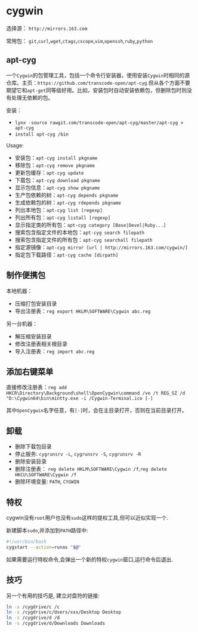 # cygwin

选择源： `http://mirrors.163.com`

常用包： `git`,`curl`,`wget`,`ctags`,`cscope`,`vim`,`openssh`,`ruby`,`python`

## apt-cyg

一个`Cygwin`的包管理工具，包括一个命令行安装器，使用安装`Cygwin`时相同的源仓库。主页：`https://github.com/transcode-open/apt-cyg`.但从各个方面不要期望它和`apt-get`同等级好用。比如，安装包时自动安装依赖包，但删除包时则没有处理无依赖的包。

安装： 
* `lynx -source rawgit.com/transcode-open/apt-cyg/master/apt-cyg > apt-cyg`
* `install apt-cyg /bin`

Usage:
* 安装包：`apt-cyg install pkgname`
* 移除包：`apt-cyg remove pkgname`
* 更新包缓存：`apt-cyg update`
* 下载包：`apt-cyg download pkgname`
* 显示包信息：`apt-cyg show pkgname`
* 生产包依赖的树：`apt-cyg depends pkgname`
* 生成依赖包的树：`apt-cyg rdepends pkgname`
* 列出本地包：`apt-cyg list [regexp]`
* 列出所有包：`apt-cyg listall [regexp]`
* 显示指定类的所有包：`apt-cyg category [Base|Devel|Ruby...]`
* 搜索包含指定文件的本地包：`apt-cyg search filepath`
* 搜索包含指定文件的所有包：`apt-cyg searchall filepath`
* 指定源镜像：`apt-cyg mirror [url | http://mirrors.163.com/cygwin/]`
* 指定包下载路径：`apt-cyg cache [dirpath]`

## 制作便携包

本地机器：
* 压缩打包安装目录
* 导出注册表：`reg export HKLM\SOFTWARE\Cygwin abc.reg`

另一台机器：
* 解压缩安装目录
* 修改注册表相关根目录
* 导入注册表：`reg import abc.reg`

## 添加右键菜单

直接修改注册表：`reg add HKCR\Directory\Background\shell\OpenCygwin\command /ve /t REG_SZ /d "D:\Cygwin64\bin\mintty.exe -i /Cygwin-Terminal.ico [-]`

其中`OpenCygwin`名字任意，有`[-]`时，会在主目录打开，否则在当前目录打开。

## 卸载

* 删除下载包目录
* 停止服务: `cygrunsrv -L`, `cygrunsrv -S`, `cygrunsrv -R`
* 删除安装目录
* 删除注册表： `reg delete HKLM\SOFTWARE\Cygwin /f`,`reg delete HKCU\SOFTWARE\Cygwin /f`
* 删除环境变量: `PATH`, `CYGWIN`

## 特权

cygwin没有`root`用户也没有`sudo`这样的提权工具,但可以近似实现一个.

新建脚本`sudo`,并添加到`PATH`路径中:

```sh
#!/usr/bin/bash
cygstart --action=runas "$@"
```

如果需要运行特权命令,会弹出一个新的特权`cygwin`窗口,运行命令后退出.

## 技巧

另一个有用的技巧是, 建立对盘符的链接:
```sh
ln -s /cygdrive/c /c
ln -s /cygdrive/c/Users/xxx/Desktop Desktop
ln -s /cygdrive/d /d
ln -s /cygdrive/d/Downloads Downloads
```
